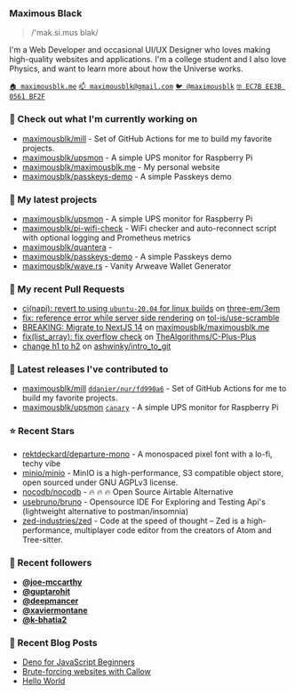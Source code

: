 ### Maximous Black

> /'mak.si.mus blak/

I'm a Web Developer and occasional UI/UX Designer who loves making high-quality websites and applications. I'm a college
student and I also love Physics, and want to learn more about how the Universe works.

[`🏠 maximousblk.me`](https://maximousblk.me/)
[`📫 maximousblk@gmail.com`](mailto:maximousblk@gmail.com)
[`🐦 @maximousblk`](https://twitter.com/maximousblk)
[`🤓 EC7B EE3B 0561 BF2F`](https://keybase.io/maximousblk/pgp_keys.asc)

### 👷 Check out what I'm currently working on

- [maximousblk/mill](https://github.com/maximousblk/mill) - Set of GitHub Actions for me to build my favorite projects.
- [maximousblk/upsmon](https://github.com/maximousblk/upsmon) - A simple UPS monitor for Raspberry Pi
- [maximousblk/maximousblk.me](https://github.com/maximousblk/maximousblk.me) - My personal website
- [maximousblk/passkeys-demo](https://github.com/maximousblk/passkeys-demo) - A simple Passkeys demo

### 🌱 My latest projects

- [maximousblk/upsmon](https://github.com/maximousblk/upsmon) - A simple UPS monitor for Raspberry Pi
- [maximousblk/pi-wifi-check](https://github.com/maximousblk/pi-wifi-check) - WiFi checker and auto-reconnect script with optional logging and Prometheus metrics
- [maximousblk/quantera](https://github.com/maximousblk/quantera) - 
- [maximousblk/passkeys-demo](https://github.com/maximousblk/passkeys-demo) - A simple Passkeys demo
- [maximousblk/wave.rs](https://github.com/maximousblk/wave.rs) - Vanity Arweave Wallet Generator

### 🔨 My recent Pull Requests

- [ci(napi): revert to using `ubuntu-20.04` for linux builds](https://github.com/three-em/3em/pull/227) on [three-em/3em](https://github.com/three-em/3em)
- [fix: reference error while server side rendering](https://github.com/tol-is/use-scramble/pull/3) on [tol-is/use-scramble](https://github.com/tol-is/use-scramble)
- [BREAKING: Migrate to NextJS 14](https://github.com/maximousblk/maximousblk.me/pull/568) on [maximousblk/maximousblk.me](https://github.com/maximousblk/maximousblk.me)
- [fix(list_array): fix overflow check](https://github.com/TheAlgorithms/C-Plus-Plus/pull/1983) on [TheAlgorithms/C-Plus-Plus](https://github.com/TheAlgorithms/C-Plus-Plus)
- [change h1 to h2](https://github.com/ashwinky/intro_to_git/pull/1) on [ashwinky/intro_to_git](https://github.com/ashwinky/intro_to_git)

### 🔭 Latest releases I've contributed to

- [maximousblk/mill](https://github.com/maximousblk/mill) [`ddanier/nur/fd990a6`](https://github.com/maximousblk/mill/releases/tag/ddanier/nur/fd990a6) - Set of GitHub Actions for me to build my favorite projects.
- [maximousblk/upsmon](https://github.com/maximousblk/upsmon) [`canary`](https://github.com/maximousblk/upsmon/releases/tag/canary) - A simple UPS monitor for Raspberry Pi

### ⭐ Recent Stars

- [rektdeckard/departure-mono](https://github.com/rektdeckard/departure-mono) - A monospaced pixel font with a lo-fi, techy vibe
- [minio/minio](https://github.com/minio/minio) - MinIO is a high-performance, S3 compatible object store, open sourced under GNU AGPLv3 license.
- [nocodb/nocodb](https://github.com/nocodb/nocodb) - 🔥 🔥 🔥 Open Source Airtable Alternative
- [usebruno/bruno](https://github.com/usebruno/bruno) - Opensource IDE For Exploring and Testing Api&#39;s (lightweight alternative to postman/insomnia)
- [zed-industries/zed](https://github.com/zed-industries/zed) - Code at the speed of thought – Zed is a high-performance, multiplayer code editor from the creators of Atom and Tree-sitter.

### 💖 Recent followers

- [**@joe-mccarthy**](https://github.com/joe-mccarthy)
- [**@guptarohit**](https://github.com/guptarohit)
- [**@deepmancer**](https://github.com/deepmancer)
- [**@xaviermontane**](https://github.com/xaviermontane)
- [**@k-bhatia2**](https://github.com/k-bhatia2)

### 📰 Recent Blog Posts

- [Deno for JavaScript Beginners](https://maximousblk.me/posts/deno-for-javascript-beginners)
- [Brute-forcing websites with Callow](https://maximousblk.me/posts/brute-forcing-websites-with-callow)
- [Hello World](https://maximousblk.me/posts/hello-world)
